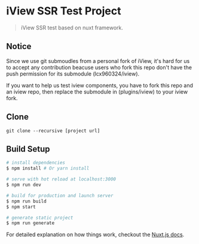 # iView SSR Test Project

> iView SSR test based on nuxt framework.

## Notice

Since we use git submoudles from a personal fork of iView, it's hard for us to accept any contribution beacuse users who fork this repo don't have the push permission for its submodule (lcx960324/iview).

If you want to help us test iview components, you have to fork this repo and an iview repo, then replace the submodule in (plugins/iview) to your iview fork.

## Clone

```
git clone --recursive [project url]
```

## Build Setup

``` bash
# install dependencies
$ npm install # Or yarn install

# serve with hot reload at localhost:3000
$ npm run dev

# build for production and launch server
$ npm run build
$ npm start

# generate static project
$ npm run generate
```

For detailed explanation on how things work, checkout the [Nuxt.js docs](https://github.com/nuxt/nuxt.js).


